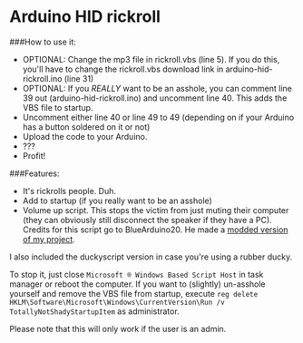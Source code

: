 Arduino HID rickroll
======

###How to use it:
- OPTIONAL: Change the mp3 file in rickroll.vbs (line 5). If you do this, you'll have to change the rickroll.vbs download link in arduino-hid-rickroll.ino (line 31)
- OPTIONAL: If you *REALLY* want to be an asshole, you can comment line 39 out (arduino-hid-rickroll.ino) and uncomment line 40. This adds the VBS file to startup.
- Uncomment either line 40 or line 49 to 49 (depending on if your Arduino has a button soldered on it or not)
- Upload the code to your Arduino.
- ???
- Profit!

###Features:
- It's rickrolls people. Duh.
- Add to startup (if you really want to be an asshole)
- Volume up script. This stops the victim from just muting their computer (they can obviously still disconnect the speaker if they have a PC). Credits for this script go to BlueArduino20. He made a [modded version of my project](https://github.com/BlueArduino20/Rickroll-MODDED/).

I also included the duckyscript version in case you're using a rubber ducky.

To stop it, just close `Microsoft ® Windows Based Script Host` in task manager or reboot the computer. If you want to (slightly) un-asshole yourself and remove the VBS file from startup, execute `reg delete HKLM\Software\Microsoft\Windows\CurrentVersion\Run /v TotallyNotShadyStartupItem` as administrator.

Please note that this will only work if the user is an admin.